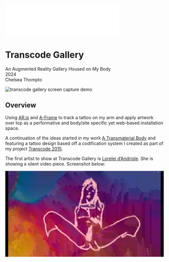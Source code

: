 ![transcode gallery banner](https://github.com/cthompto/transcode_gallery/blob/main/assets/transcode-banner-2.png)

# Transcode Gallery
An Augmented Reality Gallery Housed on My Body\
2024\
Chelsea Thompto

![transcode gallery screen capture demo](https://github.com/cthompto/transcode_gallery/blob/main/assets/tcg-demo-md.gif)

## Overview

Using [AR.js](https://github.com/AR-js-org) and [A-Frame](https://aframe.io/) to track a tattoo on my arm and apply artwork over top as a performative and body/site specific yet web-based installation space. 

A continuation of the ideas started in my work [A Transmaterial Body](https://www.chelseathompto.com/transmaterial) and featuring a tattoo design based off a codification system I created as part of my project [Transcode 2015](https://www.chelseathompto.com/advancement-to-candidacy). 

The first artist to show at Transcode Gallery is [Lorelei d’Andriole](https://loreleid.art/). She is showing a silent video piece. Screenshot below:

![Lorelei d’Andriole "Number 47" screenshot](https://github.com/cthompto/transcode_gallery/blob/main/assets/l-ad-sample.png)